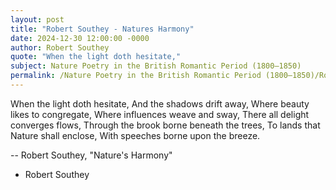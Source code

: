 ```yaml
---
layout: post
title: "Robert Southey - Natures Harmony"
date: 2024-12-30 12:00:00 -0000
author: Robert Southey
quote: "When the light doth hesitate,"
subject: Nature Poetry in the British Romantic Period (1800–1850)
permalink: /Nature Poetry in the British Romantic Period (1800–1850)/Robert Southey/Robert Southey - Natures Harmony
---
```


When the light doth hesitate,
And the shadows drift away,
Where beauty likes to congregate,
Where influences weave and sway,
There all delight converges flows,
Through the brook borne beneath the trees,
To lands that Nature shall enclose,
With speeches borne upon the breeze.

-- Robert Southey, "Nature's Harmony"

- Robert Southey
